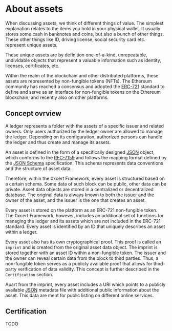# About assets

When discussing assets, we think of different things of value. The simplest explanation relates to the items you hold in your physical wallet. It usually stores some cash in banknotes and coins, but also a bunch of other things. These other things like ID, driving license, social security card etc. represent unique assets.

These unique assets are by definition one-of-a-kind, unrepeatable, undividable objects that represent a valuable information such as identity, licenses, certificates, etc.

Within the realm of the blockchain and other distributed platforms, these assets are represented by non-fungible tokens (NFTs). The Ethereum community has reached a consensus and adopted the [ERC-721](https://github.com/ethereum/EIPs/blob/master/EIPS/eip-721.md) standard to define and serve as an interface for non-fungible tokens on the Ethereum blockchain, and recently also on other platforms.

## Concept ovrview

A ledger represents a folder with the assets of a specific issuer and related owners. Only users authorized by the ledger owner are allowed to manage the ledger. Depending on its configuration, authorized persons can handle the ledger and thus create and manage its assets.

An asset is defined in the form of a specifically designed [JSON](https://en.wikipedia.org/wiki/JSON) object, which conforms to the [RFC-7159](https://en.wikipedia.org/wiki/JSON) and follows the mapping format defined by the [JSON Schema](http://json-schema.org/) specification. This schema represents data conventions and the structure of asset data.

Therefore, within the 0xcert Framework, every asset is structured based on a certain schema. Some data of such block can be public, other data can be private. Asset data objects are stored in a centralized or decentralized database. The original data is always known to both the issuer and the owner of the asset, and the issuer is the one that creates an asset.

Every asset is stored on the platform as an ERC-721 non-fungible token. The 0xcert Framework, however, includes an additional set of functions for managing the ledger and its assets which are not included in the ERC-721 standard. Every asset is identified by an ID that uniquely describes an asset within a ledger.

Every asset also has its own cryptographical proof. This proof is called an `imprint` and is created from the original asset data object. The imprint is stored together with an asset ID within a non-fungible token. The issuer and the owner can reveal certain data from the block to third parties. Thus, a non-fungible token serves as a publicly available proof that allows for third-party verification of data validity. This concept is further described in the `Certification` section.

Apart from the imprint, every asset includes a URI which points to a publicly available [JSON](https://en.wikipedia.org/wiki/JSON) metadata file with additional public information about the asset. This data are ment for public listing on different online services.

## Certification

TODO 


